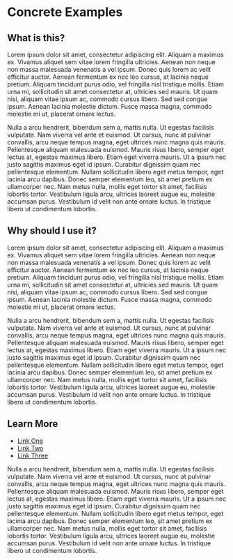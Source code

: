 # Concrete Examples

## What is this?
Lorem ipsum dolor sit amet, consectetur adipiscing elit. Aliquam a maximus ex. Vivamus aliquet sem vitae lorem fringilla ultricies. Aenean non neque non massa malesuada venenatis a vel ipsum. Donec quis lorem ac velit efficitur auctor. Aenean fermentum ex nec leo cursus, at lacinia neque pretium. Aliquam tincidunt purus odio, vel fringilla nisl tristique mollis. Etiam urna mi, sollicitudin sit amet consectetur at, ultricies sed mauris. Ut quam nisi, aliquam vitae ipsum ac, commodo cursus libero. Sed sed congue ipsum. Aenean lacinia molestie dictum. Fusce massa magna, commodo molestie mi ut, placerat ornare lectus.

Nulla a arcu hendrerit, bibendum sem a, mattis nulla. Ut egestas facilisis vulputate. Nam viverra vel ante et euismod. Ut cursus, nunc at pulvinar convallis, arcu neque tempus magna, eget ultrices nunc magna quis mauris. Pellentesque aliquam malesuada euismod. Mauris risus libero, semper eget lectus at, egestas maximus libero. Etiam eget viverra mauris. Ut a ipsum nec justo sagittis maximus eget id ipsum. Curabitur dignissim quam nec pellentesque elementum. Nullam sollicitudin libero eget metus tempor, eget lacinia arcu dapibus. Donec semper elementum leo, sit amet pretium ex ullamcorper nec. Nam metus nulla, mollis eget tortor sit amet, facilisis lobortis tortor. Vestibulum ligula arcu, ultrices laoreet augue eu, molestie accumsan purus. Vestibulum id velit non ante ornare luctus. In tristique libero ut condimentum lobortis. 

## Why should I use it?
Lorem ipsum dolor sit amet, consectetur adipiscing elit. Aliquam a maximus ex. Vivamus aliquet sem vitae lorem fringilla ultricies. Aenean non neque non massa malesuada venenatis a vel ipsum. Donec quis lorem ac velit efficitur auctor. Aenean fermentum ex nec leo cursus, at lacinia neque pretium. Aliquam tincidunt purus odio, vel fringilla nisl tristique mollis. Etiam urna mi, sollicitudin sit amet consectetur at, ultricies sed mauris. Ut quam nisi, aliquam vitae ipsum ac, commodo cursus libero. Sed sed congue ipsum. Aenean lacinia molestie dictum. Fusce massa magna, commodo molestie mi ut, placerat ornare lectus.

Nulla a arcu hendrerit, bibendum sem a, mattis nulla. Ut egestas facilisis vulputate. Nam viverra vel ante et euismod. Ut cursus, nunc at pulvinar convallis, arcu neque tempus magna, eget ultrices nunc magna quis mauris. Pellentesque aliquam malesuada euismod. Mauris risus libero, semper eget lectus at, egestas maximus libero. Etiam eget viverra mauris. Ut a ipsum nec justo sagittis maximus eget id ipsum. Curabitur dignissim quam nec pellentesque elementum. Nullam sollicitudin libero eget metus tempor, eget lacinia arcu dapibus. Donec semper elementum leo, sit amet pretium ex ullamcorper nec. Nam metus nulla, mollis eget tortor sit amet, facilisis lobortis tortor. Vestibulum ligula arcu, ultrices laoreet augue eu, molestie accumsan purus. Vestibulum id velit non ante ornare luctus. In tristique libero ut condimentum lobortis. 

## Learn More
- [Link One](https://google.com)
- [Link Two](https://google.com)
- [Link Three](https://google.com)

Nulla a arcu hendrerit, bibendum sem a, mattis nulla. Ut egestas facilisis vulputate. Nam viverra vel ante et euismod. Ut cursus, nunc at pulvinar convallis, arcu neque tempus magna, eget ultrices nunc magna quis mauris. Pellentesque aliquam malesuada euismod. Mauris risus libero, semper eget lectus at, egestas maximus libero. Etiam eget viverra mauris. Ut a ipsum nec justo sagittis maximus eget id ipsum. Curabitur dignissim quam nec pellentesque elementum. Nullam sollicitudin libero eget metus tempor, eget lacinia arcu dapibus. Donec semper elementum leo, sit amet pretium ex ullamcorper nec. Nam metus nulla, mollis eget tortor sit amet, facilisis lobortis tortor. Vestibulum ligula arcu, ultrices laoreet augue eu, molestie accumsan purus. Vestibulum id velit non ante ornare luctus. In tristique libero ut condimentum lobortis. 